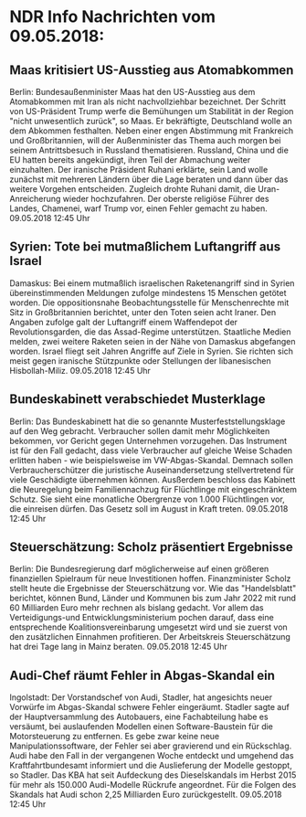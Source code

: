 # NDR Info Nachrichten vom 09.05.2018:


## Maas kritisiert US-Ausstieg aus Atomabkommen
Berlin:	Bundesaußenminister Maas hat den US-Ausstieg aus dem Atomabkommen mit Iran als nicht nachvollziehbar bezeichnet. Der Schritt von US-Präsident Trump werfe die Bemühungen um Stabilität in der Region "nicht unwesentlich zurück", so Maas. Er bekräftigte, Deutschland wolle an dem Abkommen festhalten. Neben einer engen Abstimmung mit Frankreich und Großbritannien, will der Außenminister das Thema auch morgen bei seinem Antrittsbesuch in Russland thematisieren. Russland, China und die EU hatten bereits angekündigt, ihren Teil der Abmachung weiter einzuhalten. Der iranische Präsident Ruhani erklärte, sein Land wolle zunächst mit mehreren Ländern über die Lage beraten und dann über das weitere Vorgehen entscheiden. Zugleich drohte Ruhani damit, die Uran-Anreicherung wieder hochzufahren. Der oberste religiöse Führer des Landes, Chamenei, warf Trump vor, einen Fehler gemacht zu haben. 09.05.2018 12:45 Uhr 

## Syrien: Tote bei mutmaßlichem Luftangriff aus Israel
Damaskus: Bei einem mutmaßlich israelischen Raketenangriff sind in Syrien übereinstimmenden Meldungen zufolge mindestens 15 Menschen getötet worden. Die oppositionsnahe Beobachtungsstelle für Menschenrechte mit Sitz in Großbritannien berichtet, unter den Toten seien acht Iraner. Den Angaben zufolge galt der Luftangriff einem Waffendepot der Revolutionsgarden, die das Assad-Regime unterstützen. Staatliche Medien melden, zwei weitere Raketen seien in der Nähe von Damaskus abgefangen worden. Israel fliegt seit Jahren Angriffe auf Ziele in Syrien. Sie richten sich meist gegen iranische Stützpunkte oder Stellungen der libanesischen Hisbollah-Miliz. 09.05.2018 12:45 Uhr 

## Bundeskabinett verabschiedet Musterklage
Berlin: Das Bundeskabinett hat die so genannte Musterfeststellungsklage auf den Weg gebracht. Verbraucher sollen damit mehr Möglichkeiten bekommen, vor Gericht gegen Unternehmen vorzugehen. Das Instrument ist für den Fall gedacht, dass viele Verbraucher auf gleiche Weise Schaden erlitten haben - wie beispielsweise im VW-Abgas-Skandal. Demnach sollen Verbraucherschützer die juristische Auseinandersetzung stellvertretend für viele Geschädigte übernehmen können. Ausßerdem beschloss das Kabinett die Neuregelung beim Familiennachzug für Flüchtlinge mit eingeschränktem Schutz. Sie sieht eine monatliche Obergrenze von 1.000 Flüchtlingen vor, die einreisen dürfen. Das Gesetz soll im August in Kraft treten. 09.05.2018 12:45 Uhr 

## Steuerschätzung: Scholz präsentiert Ergebnisse
Berlin: Die Bundesregierung darf möglicherweise auf einen größeren finanziellen Spielraum für neue Investitionen hoffen. Finanzminister Scholz stellt heute die Ergebnisse der Steuerschätzung vor. Wie das "Handelsblatt" berichtet, können Bund, Länder und Kommunen bis zum Jahr 2022 mit rund 60 Milliarden Euro mehr rechnen als bislang gedacht. Vor allem das Verteidigungs-und Entwicklungsministerium pochen darauf, dass eine entsprechende Koalitionsvereinbarung umgesetzt wird und sie zuerst von den zusätzlichen Einnahmen profitieren. Der Arbeitskreis Steuerschätzung hat drei Tage lang in Mainz beraten. 09.05.2018 12:45 Uhr 

## Audi-Chef räumt Fehler in Abgas-Skandal ein
Ingolstadt: Der Vorstandschef von Audi, Stadler, hat angesichts neuer Vorwürfe im Abgas-Skandal schwere Fehler eingeräumt. Stadler sagte auf der Hauptversammlung des Autobauers, eine Fachabteilung habe es versäumt, bei auslaufenden Modellen einen Software-Baustein für die Motorsteuerung zu entfernen. Es gebe zwar keine neue Manipulationssoftware, der Fehler sei aber gravierend und ein Rückschlag. Audi habe den Fall in der vergangenen Woche entdeckt und umgehend das Kraftfahrtbundesamt informiert und die Auslieferung der Modelle gestoppt, so Stadler. Das KBA hat seit Aufdeckung des Dieselskandals im Herbst 2015 für mehr als 150.000 Audi-Modelle Rückrufe angeordnet. Für die Folgen des Skandals hat Audi schon 2,25 Milliarden Euro zurückgestellt. 09.05.2018 12:45 Uhr 
